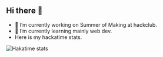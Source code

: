 ## Hi there 👋

<!--
**GlassyBridge/GlassyBridge** is a ✨ _special_ ✨ repository because its `README.md` (this file) appears on your GitHub profile.

Here are some ideas to get you started: -->

- 🔭 I’m currently working on Summer of Making at hackclub.
- 🌱 I’m currently learning mainly web dev.
- Here is my hackatime stats.

![Hakatime stats](https://github-readme-stats.hackclub.dev/api/wakatime?username=11366&api_domain=hackatime.hackclub.com&theme=darcula&custom_title=Hackatime+Stats&layout=compact&cache_seconds=0&langs_count=8)
<!--
- 🤔 I’m looking for help with ...
- 💬 Ask me about ...
- 📫 How to reach me: ...
- 😄 Pronouns: ...
- ⚡ Fun fact: ...
-->
